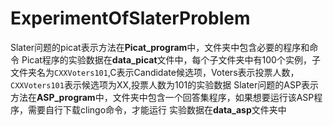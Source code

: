 # ExperimentOfSlaterProblem
Slater问题的picat表示方法在**Picat_program**中，文件夹中包含必要的程序和命令
Picat程序的实验数据在**data_picat**文件中，每个子文件夹中有100个实例，子文件夹名为`CXXVoters101`,C表示Candidate候选项，Voters表示投票人数，`CXXVoters101`表示候选项为XX,投票人数为101的实验数据
Slater问题的ASP表示方法在**ASP_program**中，文件夹中包含一个回答集程序，如果想要运行该ASP程序，需要自行下载clingo命令，才能运行
实验数据在**data_asp**文件夹中
